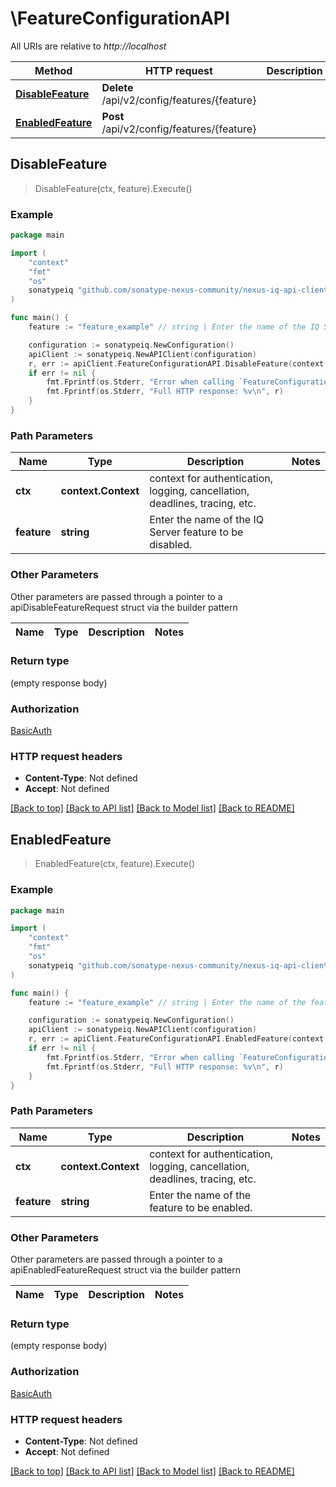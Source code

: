# \FeatureConfigurationAPI

All URIs are relative to *http://localhost*

Method | HTTP request | Description
------------- | ------------- | -------------
[**DisableFeature**](FeatureConfigurationAPI.md#DisableFeature) | **Delete** /api/v2/config/features/{feature} | 
[**EnabledFeature**](FeatureConfigurationAPI.md#EnabledFeature) | **Post** /api/v2/config/features/{feature} | 



## DisableFeature

> DisableFeature(ctx, feature).Execute()





### Example

```go
package main

import (
	"context"
	"fmt"
	"os"
	sonatypeiq "github.com/sonatype-nexus-community/nexus-iq-api-client-go"
)

func main() {
	feature := "feature_example" // string | Enter the name of the IQ Server feature to be disabled.

	configuration := sonatypeiq.NewConfiguration()
	apiClient := sonatypeiq.NewAPIClient(configuration)
	r, err := apiClient.FeatureConfigurationAPI.DisableFeature(context.Background(), feature).Execute()
	if err != nil {
		fmt.Fprintf(os.Stderr, "Error when calling `FeatureConfigurationAPI.DisableFeature``: %v\n", err)
		fmt.Fprintf(os.Stderr, "Full HTTP response: %v\n", r)
	}
}
```

### Path Parameters


Name | Type | Description  | Notes
------------- | ------------- | ------------- | -------------
**ctx** | **context.Context** | context for authentication, logging, cancellation, deadlines, tracing, etc.
**feature** | **string** | Enter the name of the IQ Server feature to be disabled. | 

### Other Parameters

Other parameters are passed through a pointer to a apiDisableFeatureRequest struct via the builder pattern


Name | Type | Description  | Notes
------------- | ------------- | ------------- | -------------


### Return type

 (empty response body)

### Authorization

[BasicAuth](../README.md#BasicAuth)

### HTTP request headers

- **Content-Type**: Not defined
- **Accept**: Not defined

[[Back to top]](#) [[Back to API list]](../README.md#documentation-for-api-endpoints)
[[Back to Model list]](../README.md#documentation-for-models)
[[Back to README]](../README.md)


## EnabledFeature

> EnabledFeature(ctx, feature).Execute()





### Example

```go
package main

import (
	"context"
	"fmt"
	"os"
	sonatypeiq "github.com/sonatype-nexus-community/nexus-iq-api-client-go"
)

func main() {
	feature := "feature_example" // string | Enter the name of the feature to be enabled.

	configuration := sonatypeiq.NewConfiguration()
	apiClient := sonatypeiq.NewAPIClient(configuration)
	r, err := apiClient.FeatureConfigurationAPI.EnabledFeature(context.Background(), feature).Execute()
	if err != nil {
		fmt.Fprintf(os.Stderr, "Error when calling `FeatureConfigurationAPI.EnabledFeature``: %v\n", err)
		fmt.Fprintf(os.Stderr, "Full HTTP response: %v\n", r)
	}
}
```

### Path Parameters


Name | Type | Description  | Notes
------------- | ------------- | ------------- | -------------
**ctx** | **context.Context** | context for authentication, logging, cancellation, deadlines, tracing, etc.
**feature** | **string** | Enter the name of the feature to be enabled. | 

### Other Parameters

Other parameters are passed through a pointer to a apiEnabledFeatureRequest struct via the builder pattern


Name | Type | Description  | Notes
------------- | ------------- | ------------- | -------------


### Return type

 (empty response body)

### Authorization

[BasicAuth](../README.md#BasicAuth)

### HTTP request headers

- **Content-Type**: Not defined
- **Accept**: Not defined

[[Back to top]](#) [[Back to API list]](../README.md#documentation-for-api-endpoints)
[[Back to Model list]](../README.md#documentation-for-models)
[[Back to README]](../README.md)

